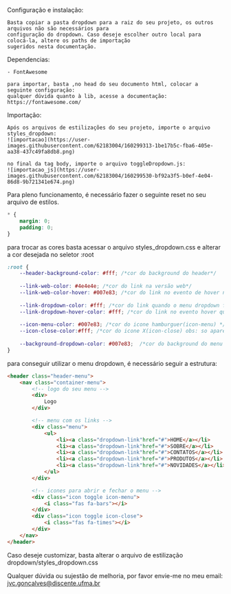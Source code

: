 Configuração e instalação:

    Basta copiar a pasta dropdown para a raiz do seu projeto, os outros arquivos não são necessários para
    configuração do dropdown. Caso deseje escolher outro local para colocá-la, altere os paths de importação
    sugeridos nesta documentação.

Dependencias:

    - FontAwesome

    para importar, basta ,no head do seu documento html, colocar a seguinte configuração:
    qualquer dúvida quanto à lib, acesse a documentação: https://fontawesome.com/
    

Importação:

    Após os arquivos de estilizações do seu projeto, importe o arquivo styles_dropdown:
    ![importacao](https://user-images.githubusercontent.com/62183004/160299313-1be17b5c-fba6-405e-aa38-437c49fa8db8.png)

    no final da tag body, importe o arquivo toggleDropdown.js:
    ![importacao_js](https://user-images.githubusercontent.com/62183004/160299530-bf92a3f5-b0ef-4e04-86d8-9b721341e674.png)


Para pleno funcionamento, é necessário fazer o seguinte reset no seu arquivo de estilos.

```css
* {
    margin: 0;
    padding: 0;
}
```

para trocar as cores basta acessar o arquivo styles_dropdown.css e alterar a cor desejada no seletor :root
```css
:root {
    --header-background-color: #fff; /*cor do background do header*/
   
    --link-web-color: #4e4e4e; /*cor do link na versão web*/
    --link-web-color-hover: #007e83; /*cor do link no evento de hover na versão web*/
   
    --link-dropdown-color: #fff; /*cor do link quando o menu dropdown for aberto*/
    --link-dropdown-hover-color: #fff; /*cor do link no evento hover quando o menu dropdown for aberto*/
   
    --icon-menu-color: #007e83; /*cor do icone hamburguer(icon-menu) */
    --icon-close-color:#fff; /*cor do icone X(icon-close) obs: so aparece quando abrir o dropdown */
   
    --background-dropdown-color: #007e83;  /*cor do background do menu dropdown quando for aberto*/
}
```
para conseguir utilizar o menu dropdown, é necessário seguir a estrutura:

```html
<header class="header-menu">
    <nav class="container-menu">
        <!-- logo do seu menu -->
        <div>
            Logo
        </div>

        <!-- menu com os links -->
        <div class="menu">
            <ul>
                <li><a class="dropdown-link"href="#">HOME</a></li>
                <li><a class="dropdown-link"href="#">SOBRE</a></li>
                <li><a class="dropdown-link"href="#">CONTATOS</a></li>
                <li><a class="dropdown-link"href="#">PRODUTOS</a></li>
                <li><a class="dropdown-link"href="#">NOVIDADES</a></li>
            </ul>
        </div>

        <!-- icones para abrir e fechar o menu -->
        <div class="icon toggle icon-menu">
            <i class="fas fa-bars"></i>
        </div>
        <div class="icon toggle icon-close">
            <i class="fas fa-times"></i>
        </div>
    </nav>
</header>
```
Caso deseje customizar, basta alterar o arquivo de estilização dropdown/styles_dropdown.css

Qualquer dúvida ou sujestão de melhoria, por favor envie-me no meu email: jvc.goncalves@discente.ufma.br
